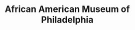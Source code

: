 ---
layout: repo
title: "African American Museum of Philadelphia"
id: 14879
permalink: repos/14879/
---